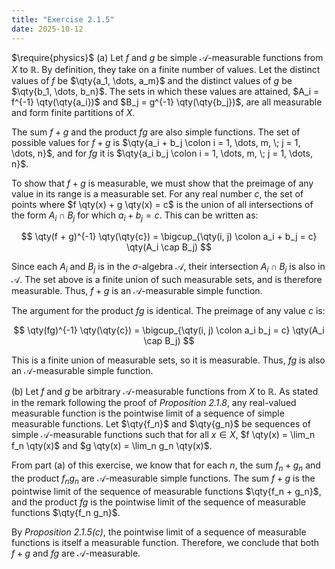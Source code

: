 ```yaml
---
title: "Exercise 2.1.5"
date: 2025-10-12
---
```

$\require{physics}$
(a) Let $f$ and $g$ be simple $\mathcal{A}$-measurable functions from $X$ to $\mathbb{R}$. 
By definition, they take on a finite number of values. 
Let the distinct values of $f$ be $\qty{a_1, \dots, a_m}$ and the distinct values of $g$ be $\qty{b_1, \dots, b_n}$. 
The sets in which these values are attained, $A_i = f^{-1} \qty(\qty{a_i})$ and $B_j = g^{-1} \qty(\qty{b_j})$, are all measurable and form finite partitions of $X$. 

The sum $f + g$ and the product $fg$ are also simple functions. 
The set of possible values for $f + g$ is $\qty{a_i + b_j \colon i = 1, \dots, m, \; j = 1, \dots, n}$, and for $fg$ it is $\qty{a_i b_j \colon i = 1, \dots, m, \; j = 1, \dots, n}$. 

To show that $f + g$ is measurable, we must show that the preimage of any value in its range is a measurable set. 
For any real number $c$, the set of points where $f \qty(x) + g \qty(x) = c$ is the union of all intersections of the form $A_i \cap B_j$ for which $a_i + b_j = c$. 
This can be written as:

$$
  \qty(f + g)^{-1} \qty(\qty{c}) = \bigcup_{\qty(i, j) \colon a_i + b_j = c} \qty(A_i \cap B_j)
$$

Since each $A_i$ and $B_j$ is in the $\sigma$-algebra $\mathcal{A}$, their intersection $A_i \cap B_j$ is also in $\mathcal{A}$. 
The set above is a finite union of such measurable sets, and is therefore measurable. 
Thus, $f + g$ is an $\mathcal{A}$-measurable simple function. 

The argument for the product $fg$ is identical. 
The preimage of any value $c$ is:

$$
  \qty(fg)^{-1} \qty(\qty{c}) = \bigcup_{\qty(i, j) \colon a_i b_j = c} \qty(A_i \cap B_j)
$$

This is a finite union of measurable sets, so it is measurable. 
Thus, $fg$ is also an $\mathcal{A}$-measurable simple function. 

(b) Let $f$ and $g$ be arbitrary $\mathcal{A}$-measurable functions from $X$ to $\mathbb{R}$. 
As stated in the remark following the proof of *Proposition 2.1.8*, any real-valued measurable function is the pointwise limit of a sequence of simple measurable functions. 
Let $\qty{f_n}$ and $\qty{g_n}$ be sequences of simple $\mathcal{A}$-measurable functions such that for all $x \in X$, $f \qty(x) = \lim_n f_n \qty(x)$ and $g \qty(x) = \lim_n g_n \qty(x)$. 

From part (a) of this exercise, we know that for each $n$, the sum $f_n + g_n$ and the product $f_n g_n$ are $\mathcal{A}$-measurable simple functions. 
The sum $f + g$ is the pointwise limit of the sequence of measurable functions $\qty{f_n + g_n}$, and the product $fg$ is the pointwise limit of the sequence of measurable functions $\qty{f_n g_n}$.

By *Proposition 2.1.5(c)*, the pointwise limit of a sequence of measurable functions is itself a measurable function. 
Therefore, we conclude that both $f + g$ and $fg$ are $\mathcal{A}$-measurable. 
